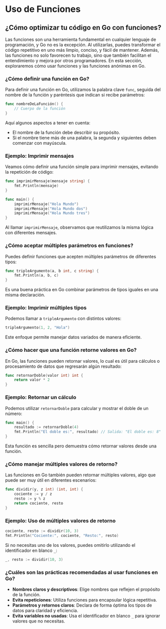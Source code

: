 # Uso de Funciones

## ¿Cómo optimizar tu código en Go con funciones?

Las funciones son una herramienta fundamental en cualquier lenguaje de programación, y Go no es la excepción. Al utilizarlas, puedes transformar el código repetitivo en uno más limpio, conciso, y fácil de mantener. Además, las funciones no solo favorecen tu trabajo, sino que también facilitan el entendimiento y mejora por otros programadores. En esta sección, exploraremos cómo usar funciones y las funciones anónimas en Go.

### ¿Cómo definir una función en Go?

Para definir una función en Go, utilizamos la palabra clave `func`, seguida del nombre de la función y paréntesis que indican si recibe parámetros:

```go
func nombreDeLaFunción() {
    // Cuerpo de la función
}
```

Aquí algunos aspectos a tener en cuenta:

- El nombre de la función debe describir su propósito.
- Si el nombre tiene más de una palabra, la segunda y siguientes deben comenzar con mayúscula.

### Ejemplo: Imprimir mensajes

Veamos cómo definir una función simple para imprimir mensajes, evitando la repetición de código:

```go
func imprimirMensaje(mensaje string) {
    fmt.Println(mensaje)
}

func main() {
    imprimirMensaje("Hola Mundo")
    imprimirMensaje("Hola Mundo dos")
    imprimirMensaje("Hola Mundo tres")
}
```

Al llamar `imprimirMensaje`, observamos que reutilizamos la misma lógica con diferentes mensajes.

### ¿Cómo aceptar múltiples parámetros en funciones?

Puedes definir funciones que acepten múltiples parámetros de diferentes tipos:

```go
func tripleArgumento(a, b int, c string) {
    fmt.Println(a, b, c)
}
```

Es una buena práctica en Go combinar parámetros de tipos iguales en una misma declaración.

### Ejemplo: Imprimir múltiples tipos

Podemos llamar a `tripleArgumento` con distintos valores:

```go
tripleArgumento(1, 2, "Hola")
```

Este enfoque permite manejar datos variados de manera eficiente.

### ¿Cómo hacer que una función retorne valores en Go?

En Go, las funciones pueden retornar valores, lo cual es útil para cálculos o procesamiento de datos que regresarán algún resultado:

```go
func retornarDoble(valor int) int {
    return valor * 2
}
```

### Ejemplo: Retornar un cálculo

Podemos utilizar `retornarDoble` para calcular y mostrar el doble de un número:

```go
func main() {
    resultado := retornarDoble(4)
    fmt.Println("El doble es:", resultado) // Salida: "El doble es: 8"
}
```

Esta función es sencilla pero demuestra cómo retornar valores desde una función.

### ¿Cómo manejar múltiples valores de retorno?

Las funciones en Go también pueden retornar múltiples valores, algo que puede ser muy útil en diferentes escenarios:

```go
func dividir(y, z int) (int, int) {
    cociente := y / z
    resto := y % z
    return cociente, resto
}
```

### Ejemplo: Uso de múltiples valores de retorno

```go
cociente, resto := dividir(10, 3)
fmt.Println("Cociente:", cociente, "Resto:", resto)
```

Si no necesitas uno de los valores, puedes omitirlo utilizando el identificador en blanco `_`:

```go
_, resto := dividir(10, 3)
```

### ¿Cuáles son las prácticas recomendadas al usar funciones en Go?

- **Nombres claros y descriptivos**: Elige nombres que reflejen el propósito de la función.
- **Evita repeticiones**: Utiliza funciones para encapsular lógica repetitiva.
- **Parámetros y retornos claros**: Declara de forma óptima los tipos de datos para claridad y eficiencia.
- **Evita variables no usadas**: Usa el identificador en blanco `_` para ignorar valores que no necesitas.